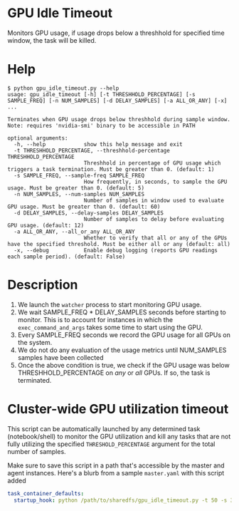 # GPU Idle Timeout
Monitors GPU usage, if usage drops below a threshhold for specified time window, the task will be killed.

# Help
```
$ python gpu_idle_timeout.py --help
usage: gpu_idle_timeout [-h] [-t THRESHHOLD_PERCENTAGE] [-s SAMPLE_FREQ] [-n NUM_SAMPLES] [-d DELAY_SAMPLES] [-a ALL_OR_ANY] [-x] ...

Terminates when GPU usage drops below threshhold during sample window. Note: requires 'nvidia-smi' binary to be accessible in PATH

optional arguments:
  -h, --help            show this help message and exit
  -t THRESHHOLD_PERCENTAGE, --threshhold-percentage THRESHHOLD_PERCENTAGE
                        Threshhold in percentage of GPU usage which triggers a task termination. Must be greater than 0. (default: 1)
  -s SAMPLE_FREQ, --sample-freq SAMPLE_FREQ
                        How frequently, in seconds, to sample the GPU usage. Must be greater than 0. (default: 5)
  -n NUM_SAMPLES, --num-samples NUM_SAMPLES
                        Number of samples in window used to evaluate GPU usage. Must be greater than 0. (default: 60)
  -d DELAY_SAMPLES, --delay-samples DELAY_SAMPLES
                        Number of samples to delay before evaluating GPU usage. (default: 12)
  -a ALL_OR_ANY, --all_or_any ALL_OR_ANY
                        Whether to verify that all or any of the GPUs have the specified threshold. Must be either all or any (default: all)
  -x, --debug           Enable debug logging (reports GPU readings each sample period). (default: False)
```

# Description

1. We launch the `watcher` process to start monitoring GPU usage.
2. We wait SAMPLE_FREQ * DELAY_SAMPLES seconds before starting to monitor. This is to account for instances in which the `exec_command_and_args` takes some time to start using the GPU.
3. Every SAMPLE_FREQ seconds we record the GPU usage for all GPUs on the system.
4. We do not do any evaluation of the usage metrics until NUM_SAMPLES samples have been collected
5. Once the above condition is true, we check if the GPU usage was below THRESHHOLD_PERCENTAGE on *any* or *all* GPUs. If so, the task is terminated.


# Cluster-wide GPU utilization timeout

This script can be automatically launched by any determined task (notebook/shell) to monitor the GPU utilization and kill any tasks that are not fully utilizing the specified `THRESHOLD_PERCENTAGE` argument for the total number of samples.

Make sure to save this script in a path that's accessible by the master and agent instances. Here's a blurb from a sample `master.yaml` with this script added

```yaml
task_container_defaults:
  startup_hook: python /path/to/sharedfs/gpu_idle_timeout.py -t 50 -s 30 -n 6 -d 2 -a any -x &
```
